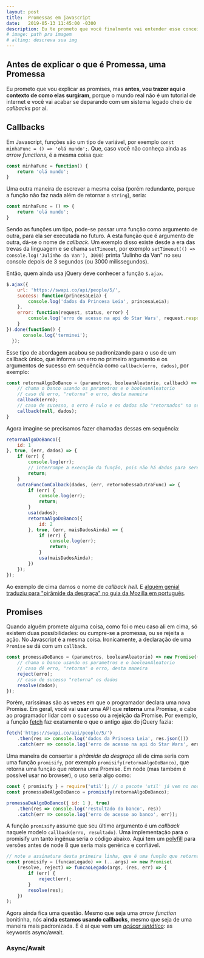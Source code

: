 ```yaml
---
layout: post
title:  Promessas em javascript
date:   2019-05-13 11:45:00 -0300
description: Eu te prometo que você finalmente vai entender esse conceito do javascript e seus usos reais depois de ler este texto.
# image: path pra imagem
# altimg: descreva sua img
---
```

## Antes de explicar o que é Promessa, uma Promessa

Eu prometo que vou explicar as promises, mas **antes, vou trazer aqui o contexto de como elas surgiram**, porque o mundo real não é um tutorial de internet e você vai acabar se deparando com um sistema legado cheio de *callbacks* por aí.

## Callbacks

Em Javascript, funções são um tipo de variável, por exemplo `const minhaFunc = () => 'olá mundo';`. Que, caso você não conheça ainda as *arrow functions*, é a mesma coisa que:
~~~ javascript
const minhaFunc = function() {
    return 'olá mundo';
}
~~~
Uma outra maneira de escrever a mesma coisa (porém redundante, porque a função não faz nada além de retornar a `string`), seria:
~~~ javascript
const minhaFunc = () => {
    return 'olá mundo';
}
~~~

Sendo as funções um tipo, pode-se passar uma função como argumento de outra, para ela ser executada no futuro. A esta função que é argumento de outra, dá-se o nome de *callback*. Um exemplo disso existe desde a era das trevas da linguagem e se chama `setTimeout`, por exemplo `setTimeout(() => console.log('Julinho da Van'), 3000)` printa "Julinho da Van" no seu console depois de 3 segundos (ou 3000 milissegundos).

Então, quem ainda usa jQuery deve conhecer a função `$.ajax`.
~~~ javascript
$.ajax({
    url: 'https://swapi.co/api/people/5/',
    success: function(princesaLeia) {
        console.log('dados da Princesa Leia', princesaLeia);
    },
    error: function(request, status, error) {
        console.log('erro de acesso na api do Star Wars', request.responseText);
    }
}).done(function() {
      console.log('terminei');
  });
~~~
Esse tipo de abordagem acabou se padronizando para o uso de um callback único, que informa um erro no primeiro argumento e os argumentos de sucesso em sequência como `callback(erro, dados)`, por exemplo:
~~~ javascript
const retornaAlgoDoBanco = (parametros, booleanAleatorio, callback) => {
    // chama o banco usando os parametros e o booleanAleatorio
    // caso dê erro, "retorna" o erro, desta maneira
    callback(erro);
    // caso de sucesso, o erro é nulo e os dados são "retornados" no segundo argumento
    callback(null, dados);
}
~~~

Agora imagine se precisamos fazer chamadas dessas em sequência:

~~~ javascript
retornaAlgoDoBanco({
    id: 1
}, true, (err, dados) => {
    if (err) {
        console.log(err);
        // interrompe a execução da função, pois não há dados para serem usados
        return;
    }
    outraFuncComCalback(dados, (err, retornoDessaOutraFunc) => {
        if (err) {
            console.log(err);
            return;
        }
        usa(dados);
        retornaAlgoDoBanco({
            id: 2
        }, true, (err, maisDadosAinda) => {
            if (err) {
                console.log(err);
                return;
            }
            usa(maisDadosAinda);
        })
    });
});
~~~

Ao exemplo de cima damos o nome de *callback hell*. E [alguém genial traduziu para "pirâmide da desgraça" no guia da Mozilla em português](https://developer.mozilla.org/pt-BR/docs/Web/JavaScript/Guide/Usando_promises).

## Promises

Quando alguém promete alguma coisa, como foi o meu caso ali em cima, só existem duas possibilidades: ou cumpre-se a promessa, ou se rejeita a ação. No Javascript é a mesma coisa. Ironicamente, a declaração de uma `Promise` se dá com um `callback`.
~~~ javascript
const promessaDoBanco = (parametros, booleanAleatorio) => new Promise((resolve, reject) => {
    // chama o banco usando os parametros e o booleanAleatorio
    // caso dê erro, "retorna" o erro, desta maneira
    reject(erro);
    // caso de sucesso "retorna" os dados
    resolve(dados);
});
~~~

Porém, raríssimas são as vezes em que o programador declara uma nova Promise. Em geral, você vai **usar** uma API que **retorna** uma Promise, e cabe ao programador lidar com o sucesso ou a rejeição da Promise. Por exemplo, a função [fetch](https://developer.mozilla.org/pt-BR/docs/Web/API/Fetch_API) faz exatamente o que o antigo ajax do jQuery fazia:
~~~ javascript
fetch('https://swapi.co/api/people/5/')
    .then(res => console.log('dados da Princesa Leia', res.json()))
    .catch(err => console.log('erro de acesso na api do Star Wars', err));
~~~

Uma maneira de consertar a *pirâmide da desgraça* ali de cima seria com uma função `promisify`, por exemplo `promisify(retornaAlgoDoBanco)`, que retorna uma função que retorna uma Promise. Em node (mas também é possível usar no browser), o uso seria algo como:
~~~ javascript
const { promisify } = require('util'); // o pacote 'util' já vem no node nativo, a partir da versão 8
const promessaDeAlgoDoBanco = promisify(retornaAlgoDoBanco);

promessaDeAlgoDoBanco({ id: 1 }, true)
    .then(res => console.log('restultado do banco', res))
    .catch(err => console.log('erro de acesso ao banco', err));
~~~
A função `promisify` assume que seu último argumento é um *callback* naquele modelo `callback(erro, resultado)`. Uma implementação para o promisify um tanto ingênua seria o código abaixo. Aqui tem um [polyfill](https://github.com/ljharb/util.promisify/blob/master/implementation.js) para versões antes de node 8 que seria mais genérica e confiável.

~~~ javascript
// note a assinatura desta primeira linha, que é uma função que retorna outra função (que receberia os argumentos da função que usa callback) e que esta função "de dentro" retorna uma nova promise
const promisify = (funcaoLegado) => (...args) => new Promise(
    (resolve, reject) => funcaoLegado(args, (res, err) => {
        if (err) {
            reject(err);
        }
        resolve(res);
    })
);
~~~

Agora ainda fica uma questão. Mesmo que seja uma *arrow function* bonitinha, nós **ainda estamos usando callbacks**, mesmo que seja de uma maneira mais padronizada. E é aí que vem um *[açúcar sintático](https://pt.wikipedia.org/wiki/A%C3%A7%C3%BAcar_sint%C3%A1tico)*: as keywords async/await.

### Async/Await
